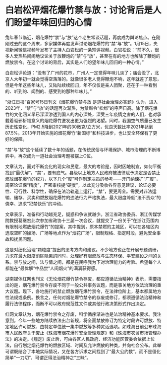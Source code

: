 # 白岩松评烟花爆竹禁与放：讨论背后是人们盼望年味回归的心情

兔年春节临近，烟花爆竹“禁”与“放”这个老生常谈话题，再度成为舆论焦点。在刚刚过去的这个周末，多家媒体再度发声讨论烟花爆竹的“禁”与“放”。1月15日，央视新闻微信视频号发布了主持人白岩松的一条短评视频。白岩松说：“前不久，很多人爱热热闹闹地议论关于放鞭炮的“禁”与“放”，甚至在有的地方也解除了鞭炮的燃放禁令。在这个讨论的背后，其实是人们盼望年味儿回归的一种心情。”

白岩松评论道：“没有了广州的花市，广州人一定觉得年味儿淡了；庙会没了，北京人大年初一就会觉得空落落的。就像很多老人觉得鞭炮不响，这年就差了意思，但是今年这些年味儿，又陆陆续续回归，年不仅仅是亲人团聚，还在于一种看到的、听到的、闻到的、感受到的那种年味儿。”

“浙江日报”百家号15日刊文《烟花爆竹禁与放
是道社会治理必答题》认为，进入2023年，“禁”与“放”的话题再次渐热，为禁燃令“松绑”的呼声日高。除了烟花爆竹的文化涵义早已深深渗透到国人的内心深处，深受三年疫情之害的人们，也对承载着驱邪祈福意义的烟花爆竹迸发出更为强烈的渴望。同时，我国空气质量已发生历史性变化，PM2.5降到2021年的30微克/立方米，优良天数比率2021年达到87.5%。2013年开始实施的烟花爆竹“新国标”和科技进步，也让安全环保有了更好的保障。

“禁”与“放”这个延续了数十年的话题，在传统民俗与环境保护、城市治理的不断博弈中，再次成为一道社会治理考题被摆上C位。

文章认为，面对不断变化的现实和民意，最大的考验是，因时因地制宜，如何平衡找到“最优解”。“禁”，要有底气。县级以上地方人民政府被法律赋予决定是否禁止燃放烟花爆竹的权力，以下几个“度”可作制定决策的参考——开门纳谏扩“广度”，周密论证保“精度”，严密审核提“硬度”，以此充分吸收各界意见建议，论证必要性、可行性、科学性，确保在法治轨道上运行。“禁”，要更周全。需要对非法运输、储存、买卖和燃放烟花爆竹的违法行为严格执法，最大限度降低“法不责众”的侥幸、追求“犯禁快乐”的冲动。

文章表示，准备和行动越充足，疑惑和争议就越少。浙江省政协委员、浙江传媒学院教授葛继宏此次参加省政协十三届一次会议，就提交了一份关于“在浙江范围内有限制地燃放烟花爆竹”的提案，其中提到，原本禁燃的主城区，可以在各辖区内选取空旷的操场、广场等地点作为“烟花广场”，限制规格、指定时段，避免安全事故和扰民问题。

这是对细化治理“颗粒度”提出的思考方向和建议。不少地方也正在开展专题调研，力求在最大限度消除隐患的同时，处理好有限燃放与生态环保、平安建设之间的关系。禁与放之间，法与情之间，都是在民呼我为下对治理能力的考验。希望每个人都能在“最优解”中品尝“人间烟火”的满满获得感。

湖南媒体红网也刊文《无论烟花爆竹禁令存废，都应遵循法治精神》表示，需要指出的是，烟花爆竹禁令存废不同于一般公共事务议题，而是事关地方依法治理的重大议题。现下，各地施行的禁止燃放烟花爆竹禁令，在法律位阶上，基本都属地方性法规或条例。换言之，任何对烟花爆竹禁令的存废或修订，都须遵循法治精神和履行法律程序，而断不可以政府规范性文件或其他行政决策形式作出决定。

红网文章认为，烟花爆竹禁令之存废，科学循序渐进也是法治精神基本要求。我注意到，今年一些地方陆续依法出台新规，将全面禁放修订为特定时段许可燃放、特定地区许可燃放、由特定单位统一集中燃放等多种灵活选项。如珠海日前公布珠海市人民政府关于废止《珠海市烟花爆竹安全管理规定》和《珠海市农贸市场管理办法》的决定。《规定》废止后，可由各区人民政府、经济功能区管委会依据上位法，自行划定烟花爆竹的燃放区域、时间及允许燃放的种类，并向社会公布。此举可谓既结合了本地实际情况，又在各方诉求之间找到了“最大公约数”，而不是僵化简单“一刀切”，可谓正得法治精神之“三昧”。

